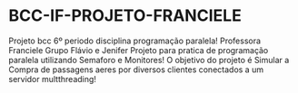 # BCC-IF-PROJETO-FRANCIELE
Projeto bcc 6º periodo disciplina programação paralela!
Professora Franciele
Grupo Flávio e Jenifer
Projeto para pratica de programação paralela utilizando Semaforo e Monitores!
O objetivo do projeto é Simular a Compra de passagens aeres por diversos clientes conectados a um servidor multthreading!
